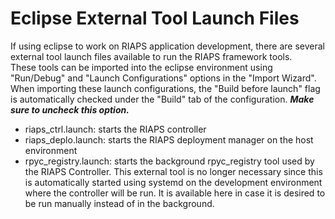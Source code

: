 # Eclipse External Tool Launch Files

If using eclipse to work on RIAPS application development, there are several external tool launch files available to run the RIAPS framework tools.  
These tools can be imported into the eclipse environment using "Run/Debug" and "Launch Configurations" options in the "Import Wizard".  When
importing these launch configurations, the "Build before launch" flag is automatically checked under the "Build" tab of the configuration.  ***Make
sure to uncheck this option.***

- riaps_ctrl.launch:  starts the RIAPS controller
- riaps_deplo.launch:  starts the RIAPS deployment manager on the host environment
- rpyc_registry.launch:  starts the background rpyc_registry tool used by the RIAPS Controller.  This external tool is no longer necessary since this is automatically started using systemd on the development environment where the controller will be run.  It is available here in case it is desired to be run manually instead of in the background.
